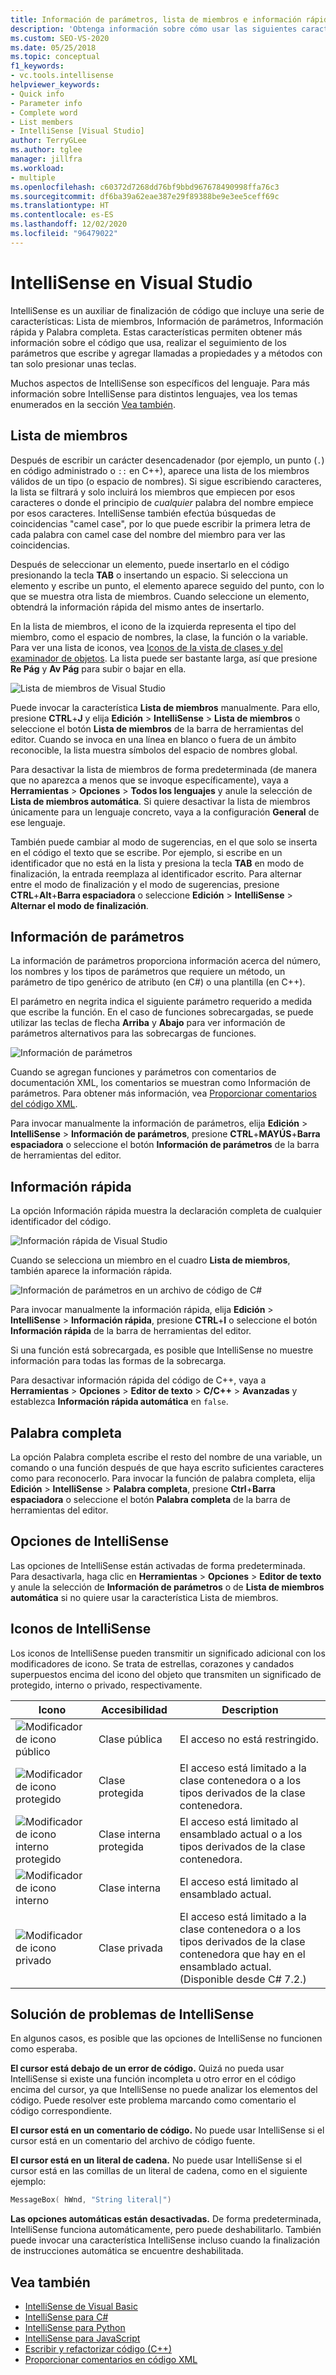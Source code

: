 ```yaml
---
title: Información de parámetros, lista de miembros e información rápida
description: 'Obtenga información sobre cómo usar las siguientes características de IntelliSense:  Lista de miembros, Información de parámetros, Información rápida y Palabra completa.'
ms.custom: SEO-VS-2020
ms.date: 05/25/2018
ms.topic: conceptual
f1_keywords:
- vc.tools.intellisense
helpviewer_keywords:
- Quick info
- Parameter info
- Complete word
- List members
- IntelliSense [Visual Studio]
author: TerryGLee
ms.author: tglee
manager: jillfra
ms.workload:
- multiple
ms.openlocfilehash: c60372d7268dd76bf9bbd967678490998ffa76c3
ms.sourcegitcommit: df6ba39a62eae387e29f89388be9e3ee5ceff69c
ms.translationtype: HT
ms.contentlocale: es-ES
ms.lasthandoff: 12/02/2020
ms.locfileid: "96479022"
---
```

# <a name="intellisense-in-visual-studio"></a>IntelliSense en Visual Studio

IntelliSense es un auxiliar de finalización de código que incluye una serie de características: Lista de miembros, Información de parámetros, Información rápida y Palabra completa. Estas características permiten obtener más información sobre el código que usa, realizar el seguimiento de los parámetros que escribe y agregar llamadas a propiedades y a métodos con tan solo presionar unas teclas.

Muchos aspectos de IntelliSense son específicos del lenguaje. Para más información sobre IntelliSense para distintos lenguajes, vea los temas enumerados en la sección [Vea también](#see-also).

## <a name="list-members"></a>Lista de miembros

Después de escribir un carácter desencadenador (por ejemplo, un punto (`.`) en código administrado o `::` en C++), aparece una lista de los miembros válidos de un tipo (o espacio de nombres). Si sigue escribiendo caracteres, la lista se filtrará y solo incluirá los miembros que empiecen por esos caracteres o donde el principio de *cualquier* palabra del nombre empiece por esos caracteres. IntelliSense también efectúa búsquedas de coincidencias "camel case", por lo que puede escribir la primera letra de cada palabra con camel case del nombre del miembro para ver las coincidencias.

Después de seleccionar un elemento, puede insertarlo en el código presionando la tecla **TAB** o insertando un espacio. Si selecciona un elemento y escribe un punto, el elemento aparece seguido del punto, con lo que se muestra otra lista de miembros. Cuando seleccione un elemento, obtendrá la información rápida del mismo antes de insertarlo.

En la lista de miembros, el icono de la izquierda representa el tipo del miembro, como el espacio de nombres, la clase, la función o la variable. Para ver una lista de iconos, vea [Iconos de la vista de clases y del examinador de objetos](../ide/class-view-and-object-browser-icons.md). La lista puede ser bastante larga, así que presione **Re Pág** y **Av Pág** para subir o bajar en ella.

![Lista de miembros de Visual Studio](../ide/media/vs2015_intellisense.png)

Puede invocar la característica **Lista de miembros** manualmente. Para ello, presione **CTRL**+**J** y elija **Edición** > **IntelliSense** > **Lista de miembros** o seleccione el botón **Lista de miembros** de la barra de herramientas del editor. Cuando se invoca en una línea en blanco o fuera de un ámbito reconocible, la lista muestra símbolos del espacio de nombres global.

Para desactivar la lista de miembros de forma predeterminada (de manera que no aparezca a menos que se invoque específicamente), vaya a **Herramientas** > **Opciones** > **Todos los lenguajes** y anule la selección de **Lista de miembros automática**. Si quiere desactivar la lista de miembros únicamente para un lenguaje concreto, vaya a la configuración **General** de ese lenguaje.

También puede cambiar al modo de sugerencias, en el que solo se inserta en el código el texto que se escribe. Por ejemplo, si escribe en un identificador que no está en la lista y presiona la tecla **TAB** en modo de finalización, la entrada reemplaza al identificador escrito. Para alternar entre el modo de finalización y el modo de sugerencias, presione **CTRL**+**Alt**+**Barra espaciadora** o seleccione **Edición** > **IntelliSense** > **Alternar el modo de finalización**.

## <a name="parameter-info"></a>Información de parámetros

La información de parámetros proporciona información acerca del número, los nombres y los tipos de parámetros que requiere un método, un parámetro de tipo genérico de atributo (en C#) o una plantilla (en C++).

El parámetro en negrita indica el siguiente parámetro requerido a medida que escribe la función. En el caso de funciones sobrecargadas, se puede utilizar las teclas de flecha **Arriba** y **Abajo** para ver información de parámetros alternativos para las sobrecargas de funciones.

![Información de parámetros](../ide/media/vs2015_param_info.png)

Cuando se agregan funciones y parámetros con comentarios de documentación XML, los comentarios se muestran como Información de parámetros. Para obtener más información, vea [Proporcionar comentarios del código XML](reference/generate-xml-documentation-comments.md).

Para invocar manualmente la información de parámetros, elija **Edición** > **IntelliSense** > **Información de parámetros**, presione **CTRL**+**MAYÚS**+**Barra espaciadora** o seleccione el botón **Información de parámetros** de la barra de herramientas del editor.

## <a name="quick-info"></a>Información rápida

La opción Información rápida muestra la declaración completa de cualquier identificador del código.

![Información rápida de Visual Studio](../ide/media/vs2015_quick_info.png)

Cuando se selecciona un miembro en el cuadro **Lista de miembros**, también aparece la información rápida.

![Información de parámetros en un archivo de código de C&#35;](../ide/media/vs2015_paraminfo.png)

Para invocar manualmente la información rápida, elija **Edición** > **IntelliSense** > **Información rápida**, presione **CTRL**+**I** o seleccione el botón **Información rápida** de la barra de herramientas del editor.

Si una función está sobrecargada, es posible que IntelliSense no muestre información para todas las formas de la sobrecarga.

Para desactivar información rápida del código de C++, vaya a **Herramientas** > **Opciones** > **Editor de texto** > **C/C++**  > **Avanzadas** y establezca **Información rápida automática** en `false`.

## <a name="complete-word"></a>Palabra completa

La opción Palabra completa escribe el resto del nombre de una variable, un comando o una función después de que haya escrito suficientes caracteres como para reconocerlo. Para invocar la función de palabra completa, elija **Edición** > **IntelliSense** > **Palabra completa**, presione **Ctrl**+**Barra espaciadora** o seleccione el botón **Palabra completa** de la barra de herramientas del editor.

## <a name="intellisense-options"></a>Opciones de IntelliSense

Las opciones de IntelliSense están activadas de forma predeterminada. Para desactivarla, haga clic en **Herramientas** > **Opciones** > **Editor de texto** y anule la selección de **Información de parámetros** o de **Lista de miembros automática** si no quiere usar la característica Lista de miembros.

## <a name="intellisense-icons"></a>Iconos de IntelliSense
Los iconos de IntelliSense pueden transmitir un significado adicional con los modificadores de icono. Se trata de estrellas, corazones y candados superpuestos encima del icono del objeto que transmiten un significado de protegido, interno o privado, respectivamente.

|    Icono    |    Accesibilidad    |    Description    |
|------------|--------------------------------|------------------------------------------------------------------------------------------------------------------------------------------------------|
| ![Modificador de icono público](../ide/media/intellisensePublicNoModifier.png)       |    Clase pública    |    El acceso no está restringido.   |
| ![Modificador de icono protegido](../ide/media/intellisenseProtectedModifier.png)       |    Clase protegida    |    El acceso está limitado a la clase contenedora o a los tipos derivados de la clase contenedora.    |
| ![Modificador de icono interno protegido](../ide/media/intellisenseProtectedInternalModifier.png)       |    Clase interna protegida    |    El acceso está limitado al ensamblado actual o a los tipos derivados de la clase contenedora.    |
| ![Modificador de icono interno](../ide/media/intellisenseInternalModifier.png)       |    Clase interna    |    El acceso está limitado al ensamblado actual.    |
|![Modificador de icono privado](../ide/media/intellisensePrivateModifier.png)        |    Clase privada    |    El acceso está limitado a la clase contenedora o a los tipos derivados de la clase contenedora que hay en el ensamblado actual. (Disponible desde C# 7.2.)    |

## <a name="troubleshoot-intellisense"></a>Solución de problemas de IntelliSense

En algunos casos, es posible que las opciones de IntelliSense no funcionen como esperaba.

**El cursor está debajo de un error de código.** Quizá no pueda usar IntelliSense si existe una función incompleta u otro error en el código encima del cursor, ya que IntelliSense no puede analizar los elementos del código. Puede resolver este problema marcando como comentario el código correspondiente.

**El cursor está en un comentario de código.** No puede usar IntelliSense si el cursor está en un comentario del archivo de código fuente.

**El cursor está en un literal de cadena.** No puede usar IntelliSense si el cursor está en las comillas de un literal de cadena, como en el siguiente ejemplo:

```cpp
MessageBox( hWnd, "String literal|")
```

**Las opciones automáticas están desactivadas.** De forma predeterminada, IntelliSense funciona automáticamente, pero puede deshabilitarlo. También puede invocar una característica IntelliSense incluso cuando la finalización de instrucciones automática se encuentre deshabilitada.

## <a name="see-also"></a>Vea también

- [IntelliSense de Visual Basic](../ide/visual-basic-specific-intellisense.md)
- [IntelliSense para C#](../ide/visual-csharp-intellisense.md)
- [IntelliSense para Python](../python/editing-python-code-in-visual-studio.md#intellisense)
- [IntelliSense para JavaScript](../ide/javascript-intellisense.md)
- [Escribir y refactorizar código (C++)](/cpp/ide/writing-and-refactoring-code-cpp)
- [Proporcionar comentarios en código XML](reference/generate-xml-documentation-comments.md)
